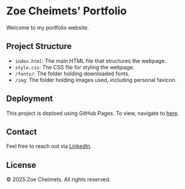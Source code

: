 # Zoe Cheimets' Portfolio
Welcome to my portfolio website.

## Project Structure
- `index.html`: The main HTML file that structures the webpage.
- `style.css`: The CSS file for styling the webpage.
- `/fonts/`: The folder holding downloaded fonts.
- `/img`: The folder holding images used, including personal favicon.

## Deployment
This project is deploed using GitHub Pages. To view, navigate to [here](https://zcheimets.github.io).

## Contact
Feel free to reach out via [LinkedIn](https://www.linkedin.com/in/zoe-cheimets/).

## License
&copy; 2025 Zoe Cheimets. All rights reserved.